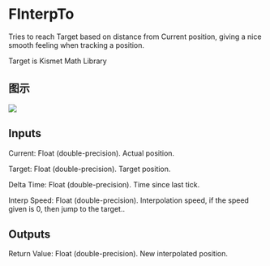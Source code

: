 # FInterpTo

Tries to reach Target based on distance from Current position, giving a nice smooth feeling when tracking a position.

Target is Kismet Math Library

## 图示

![]($-20221218-19511402.png)

## Inputs

Current: Float (double-precision). Actual position.

Target: Float (double-precision). Target position.

Delta Time: Float (double-precision). Time since last tick.

Interp Speed: Float (double-precision). Interpolation speed, if the speed given is 0, then jump to the target..  

## Outputs

Return Value: Float (double-precision). New interpolated position.

